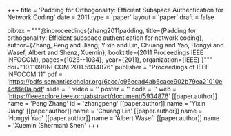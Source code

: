 +++
title = 'Padding for Orthogonality: Efficient Subspace Authentication for Network Coding'
date = 2011
type = 'paper'
layout = 'paper'
draft = false

bibtex = """@inproceedings{zhang2011padding,
  title={Padding for orthogonality: Efficient subspace authentication for network coding},
  author={Zhang, Peng and Jiang, Yixin and Lin, Chuang and Yao, Hongyi and Wasef, Albert and Shenz, Xuemin},
  booktitle={2011 Proceedings IEEE INFOCOM},
  pages={1026--1034},
  year={2011},
  organization={IEEE}
}"""
doi="10.1109/INFCOM.2011.5934876"
publisher = "Proceedings of IEEE INFOCOM'11"
pdf = 'https://pdfs.semanticscholar.org/6ccc/c96ecad4ab6cace902b79ea21010e4df8e0a.pdf'
slide = ''
video = ''
poster = ''
code = ''
web = 'https://ieeexplore.ieee.org/abstract/document/5934876'
[[paper.author]]
    name = 'Peng Zhang'
    id = 'zhangpeng'
[[paper.author]]
    name = 'Yixin Jiang'
[[paper.author]]
    name = 'Chuang Lin'
[[paper.author]]
    name = 'Hongyi Yao'
[[paper.author]]
    name = 'Albert Wasef'
[[paper.author]]
    name = 'Xuemin (Sherman) Shen'
+++
